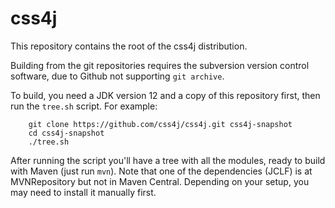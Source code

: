 # css4j

This repository contains the root of the css4j distribution.

Building from the git repositories requires the subversion version control software, due to Github not supporting `git archive`.

To build, you need a JDK version 12 and a copy of this repository first, then run the `tree.sh` script. For example:
```
    git clone https://github.com/css4j/css4j.git css4j-snapshot
    cd css4j-snapshot
    ./tree.sh
```
After running the script you'll have a tree with all the modules, ready to build with Maven (just run `mvn`). Note that one of the dependencies (JCLF) is at MVNRepository but not in Maven Central. Depending on your setup, you may need to install it manually first.


